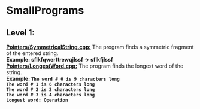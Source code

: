 # SmallPrograms
<h2>Level 1:</h2>
<b><a href="https://github.com/Bylaew/SmallPrograms/blob/master/Pointers/SymmetricalString.cpp">Pointers/SymmetricalString.cpp:</b></a> The program finds a symmetric fragment of the entered string.<br />
<b>Example: sflkfqwerttrewqjlssf -> sflkfjlssf </b>
<br />
<b><a href="https://github.com/Bylaew/SmallPrograms/blob/master/Pointers/LongestWord.cpp">Pointers/LongestWord.cpp:</b></a>
The program finds the longest word of the string. <br />
<b>Example: 
<code>The word # 0 is 9 characters long
The word # 1 is 6 characters long
The word # 2 is 2 characters long
The word # 3 is 4 characters long
Longest word: Operation </code></b>
<br />
